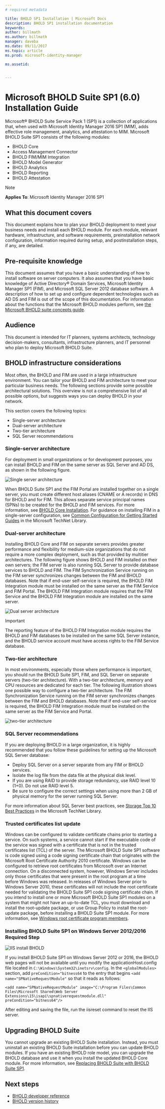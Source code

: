 ```yaml
---
# required metadata

title: BHOLD SP1 Installation | Microsoft Docs
description: BHOLD SP1 installation documentation
keywords:
author: billmath
ms.author: billmath
manager: daveba
ms.date: 09/11/2017
ms.topic: article
ms.prod: microsoft-identity-manager

ms.assetid:


---
```

# Microsoft BHOLD Suite SP1 (6.0) Installation Guide

Microsoft® BHOLD Suite Service Pack 1 (SP1) is a collection of applications that, when used with Microsoft Identity Manager 2016 SP1 (MIM), adds effective role management, analytics, and attestation to MIM. Microsoft BHOLD Suite SP1 consists of the following modules:

- BHOLD Core
- Access Management Connector
- BHOLD FIM/MIM Integration
- BHOLD Model Generator
- BHOLD Analytics
- BHOLD Reporting
- BHOLD Attestation


> [!NOTE]
> **Applies To**: Microsoft Identity Manager 2016 SP1

## What this document covers

This document explains how to plan your BHOLD deployment to meet your business needs and install each BHOLD module. For each module, relevant hardware, infrastructure, and software requirements, preinstallation network configuration, information required during setup, and postinstallation steps, if any, are detailed.

## Pre-requisite knowledge

This document assumes that you have a basic understanding of how to install software on server computers. It also assumes that you have basic knowledge of Active Directory® Domain Services, Microsoft Identity Manager SP1 (FIM), and Microsoft SQL Server 2012 database software. A description of how to set up and configure dependent technologies such as AD DS and FIM is out of the scope of this documentation. For information about the functions that the Microsoft BHOLD modules perform, see [the Microsoft BHOLD suite concepts guide](https://technet.microsoft.com/library/jj134102(v=ws.10).aspx).

## Audience

This document is intended for IT planners, systems architects, technology decision-makers, consultants, infrastructure planners, and IT personnel who plan to deploy Microsoft BHOLD Suite.

## BHOLD infrastructure considerations

Most often, the BHOLD and FIM are used in a large infrastructure environment. You can tailor your BHOLD and FIM architecture to meet your particular business needs. The following sections provide some possible architectural solutions. This overview is not a comprehensive list of all possible options, but suggests ways you can deploy BHOLD in your network.
 
This section covers the following topics:

- Single-server architecture
- Dual-server architecture
- Two-tier architecture
- SQL Server recommendations

### Single-server architecture

For deployment in small organizations or for development purposes, you can install BHOLD and FIM on the same server as SQL Server and AD DS, as shown in the following figure.
 
![Single server architecture](media/bhold-installation-guide/single.png)

When BHOLD Suite SP1 and the FIM Portal are installed together on a single server, you must create different host aliases (CNAME or A records) in DNS for BHOLD and for FIM. This allows separate service principal names (SPNs) to be created for the BHOLD and FIM services. For more information, see [BHOLD Core Installation](https://technet.microsoft.com/library/jj134095(v=ws.10).aspx).
For guidance on installing FIM in a single-server configuration, see [Common Configuration for Getting Started Guides](https://technet.microsoft.com/library/ff575965.aspx) in the Microsoft TechNet Library.

### Dual-server architecture

Installing BHOLD Core and FIM on separate servers provides greater performance and flexibility for medium-size organizations that do not require a more complex deployment, such as that provided by multitier architectures. The following figure shows BHOLD and FIM installed on their own servers; the FIM server is also running SQL Server to provide database services to BHOLD and FIM. The FIM Synchronization Service running on the FIM server synchronizes changes between the FIM and BHOLD databases. Note that if end-user self-service is required, the BHOLD FIM Integration module must be installed on the same server as the FIM Service and FIM Portal. The BHOLD FIM Integration module requires that the FIM Service and the BHOLD FIM Integration module are installed on the same server.

![Dual server architecture](media/bhold-installation-guide/dual.png)

> [!IMPORTANT]
> The reporting feature of the BHOLD FIM Integration module requires the BHOLD and FIM databases to be installed on the same SQL Server instance, and the BHOLD service account must have access rights to the FIM Service database.

### Two-tier architecture

In most environments, especially those where performance is important, you should run the BHOLD Suite SP1, FIM, and SQL Server on separate servers (two-tier architecture). With a two-tier architecture, memory and CPU resources are dedicated for each tier. The following illustration shows one possible way to configure a two-tier architecture. The FIM Synchronization Service running on the FIM server synchronizes changes between the FIM and BHOLD databases. Note that if end-user self-service is required, the BHOLD FIM Integration module must be installed on the same server as the FIM Service and Portal.

![two-tier architecture](media/bhold-installation-guide/two-tier.png)

### SQL Server recommendations

If you are deploying BHOLD in a large organization, it is highly recommended that you follow these guidelines for setting up the Microsoft SQL Server database:

- Deploy SQL Server on a server separate from any FIM or BHOLD services.
- Isolate the log file from the data file at the physical disk level.
- If you are using RAID to provide storage redundancy, use RAID level 10 (1+0). Do not use RAID level 5.
- Be sure to configure the correct settings when using more than 2 GB of physical memory for the server running SQL Server.

For more information about SQL Server best practices, see [Storage Top 10 Best Practices](https://www.microsoft.com/technet/prodtechnol/sql/bestpractice/storage-top-10.mspx) in the Microsoft TechNet Library.

### Trusted certificates list update

Windows can be configured to validate certificate chains prior to starting a service. On such systems, a service cannot start if the executable code of the service was signed with a certificate that is not in the trusted certificates list (TCL) of the server. The Microsoft BHOLD Suite SP1 software is code signed using a code signing certificate chain that originates with the Microsoft Root Certificate Authority 2010 certificate.
Windows can be configured to retrieve root certificates from Microsoft over an Internet connection. On a disconnected system, however, Windows Server includes only those certificates that were present in the root program at a time before Windows was released. In releases of Windows Server prior to Windows Server 2010, these certificates will not include the root certificate needed for validating the BHOLD Suite SP1 code signing certificate chain. If you intend to install one or more Microsoft BHOLD Suite SP1 modules on a system that might not have an up-to-date TCL, you must download and install the root-update package, or use Group Policy to install the root-update package, before installing a BHOLD Suite SP1 module. For more information, see [Windows root certificate program members](http://support.microsoft.com/kb/931125).

### Installing BHOLD Suite SP1 on Windows Server 2012/2016 Required Step 

![IIS install BHOLD](media/bhold-installation-guide/iis-install-bhold.png)

If you install BHOLD Suite SP1 on Windows Server 2012 or 2016, the BHOLD web pages will not be available until you modify the applicationHost.config file located in ```C:\Windows\System32\inetsrv\config```. In the ```<globalModules>``` section, add ```preCondition="bitness64``` to the entry that begins ```<add name="SPNativeRequestModule"``` so that it reads as follows:

```<add name="SPNativeRequestModule" image="C:\Program Files\Common Files\Microsoft Shared\Web Server Extensions\15\isapi\spnativerequestmodule.dll" preCondition="bitness64"/>```

After editing and saving the file, run the iisreset command to reset the IIS server.


## Upgrading BHOLD Suite

You cannot upgrade an existing BHOLD Suite installation. Instead, you must uninstall an existing BHOLD Suite installation before you can update BHOLD modules. If you have an existing BHOLD role model, you can upgrade the BHOLD database and use it when you install the updated BHOLD Core module. For more information, see [Replacing BHOLD Suite with BHOLD Suite SP1](https://technet.microsoft.com/library/jj874043(v=ws.10).aspx).


## Next steps

- [BHOLD developer reference](../reference/mim2016-bhold-developer-reference.md)
- [BHOLD version history](../reference/version-bhold-history.md)
